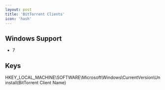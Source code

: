 ```yaml
---
layout: post
title: 'BitTorrent Clients'
icon: 'hash'
---
```


## Windows Support

- 7



## Keys

HKEY_LOCAL_MACHINE\SOFTWARE\Microsoft\Windows\CurrentVersion\Uninstall\(BitTorrent Client Name)

